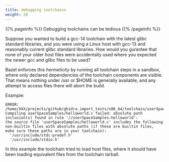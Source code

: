 ```yaml
---
title: debugging toolchains
weight: 20
---
```


{{% pageinfo %}}
Debugging toolchains can be tedious
{{% /pageinfo %}}

Suppose you wanted to build a gcc-14 toolchain with the latest glibc standard libraries, and you were using a Linux host with gcc-13 and reasonably
current glibc standard libraries.  How would you gurantee that none of your older host files were accidentally used where you expected
the newer gcc and glibc files to be used?

Bazel enforces this *hermeticity* by running all toolchain steps in a sandbox, where only declared dependencies of the toolchain components
are visible.  That means nothing under /usr or $HOME is generally available, and any attempt to access files there will abort the build.

Example:

```console
ERROR: /home/XXX/projects/github/ghidra_import_tests/x86_64/toolchain/userSpaceSamples/BUILD:3:10: Compiling userSpaceSamples/helloworld.c failed: absolute path inclusion(s) found in rule '//userSpaceSamples:helloworld':
the source file 'userSpaceSamples/helloworld.c' includes the following non-builtin files with absolute paths (if these are builtin files, make sure these paths are in your toolchain):
  '/usr/include/stdc-predef.h'
  '/usr/include/stdio.h'
```

In this example the toolchain tried to load host files, where it should have been loading equivalent files from the toolchain tarball.
